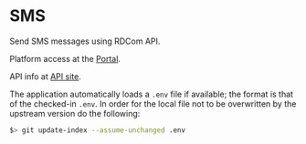 # SMS

Send SMS messages using RDCom API.

Platform access at the [Portal](https://platform.rdcom.com).

API info at [API site](https://docs.rdcom.com/docs/platform/intro).



The application automatically loads a `.env` file if available; the format is that of the checked-in `.env`. In order for the local file not to be overwritten by the upstream version do the following:

```bash
$> git update-index --assume-unchanged .env
```